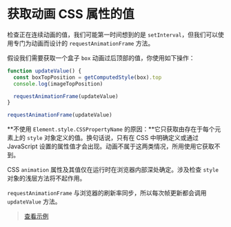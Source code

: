 # 获取动画 CSS 属性的值

检查正在连续动画的值，我们可能第一时间想到的是 `setInterval`，但我们可以使用专门为动画而设计的 `requestAnimationFrame` 方法。

假设我们需要获取一个盒子 `box` 动画过后顶部的值，你使用如下操作：

```js
function updateValue() {
  const boxTopPosition = getComputedStyle(box).top
  console.log(imageTopPosition)

  requestAnimationFrame(updateValue)
}

requestAnimationFrame(updateValue)
```

**不使用 `Element.style.CSSPropertyName` 的原因：**它只获取由存在于每个元素上的 `style` 对象定义的值。换句话说，只有在 CSS 中明确定义或通过 JavaScript 设置的属性值才会出现。动画不属于这两类情况，所用使用它获取不到。

CSS `animation` 属性及其值仅在运行时在浏览器内部深处确定。涉及检查 `style` 对象的浅层方法将不起作用。

`requestAnimationFrame` 与浏览器的刷新率同步，所以每次帧更新都会调用 `updateValue` 方法。

> [查看示例](https://codepen.io/lio-zero/pen/qBoNdVG)
